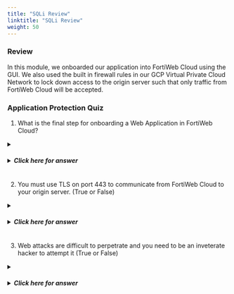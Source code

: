 ```yaml
---
title: "SQLi Review"
linktitle: "SQLi Review"
weight: 50
---
```


### Review 

In this module, we onboarded our application into FortiWeb Cloud using the GUI.  We also used the built in firewall rules in our GCP Virtual Private Cloud Network to lock down access to the origin server such that only traffic from FortiWeb Cloud will be accepted.


### Application Protection Quiz

1. What is the final step for onboarding a Web Application in FortiWeb Cloud?

<details>
<summary><h5><b><li>Click here for answer</li></b></h5></summary>
Change the DNS Record.  While we did not perform this step for the purposes of this lab.  In a production environment, the final step to onboarding your application is to change either the CNAME or A record for your application such that all traffic is directed towards FortiWeb Cloud.
</details>

2. You must use TLS on port 443 to communicate from FortiWeb Cloud to your origin server. (True or False)

<details>
<summary><h5><b><li>Click here for answer</li></b></h5></summary>
False: While it is highly recommended to use TLS for the connection from FortiWeb Cloud to the origin server, as we saw in the lab, the server protocol and port are configurable.
</details>

3. Web attacks are difficult to perpetrate and you need to be an inveterate hacker to attempt it (True or False)

<details>
<summary><h5><b><li>Click here for answer</li></b></h5></summary>
**FALSE** - The attack in this lab is very simple, but very effective.  This should highlight the need to protect web applications with a purpose built Web Application Firewall (WAF)
</details>